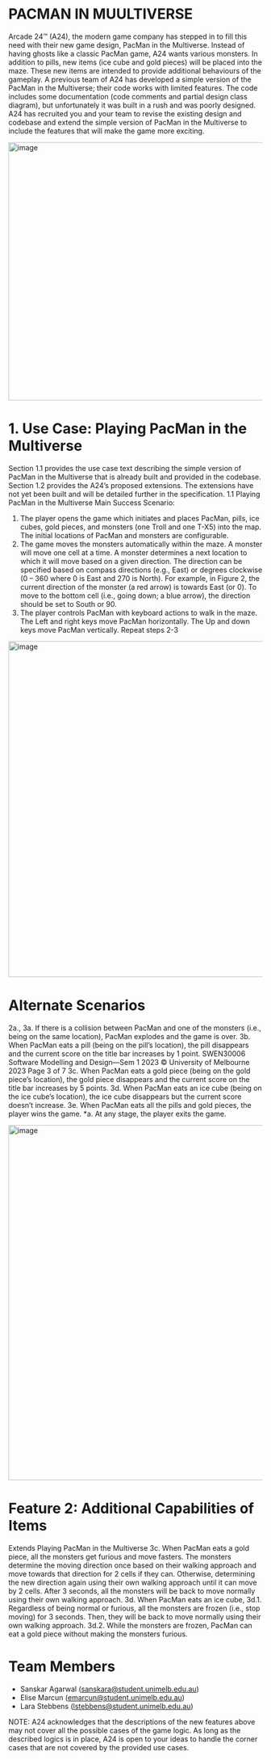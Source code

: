 # PACMAN IN MUULTIVERSE

Arcade 24™ (A24), the modern game company has stepped in to fill this need with their new game
design, PacMan in the Multiverse. Instead of having ghosts like a classic PacMan game, A24 wants
various monsters. In addition to pills, new items (ice cube and gold pieces) will be placed into the maze.
These new items are intended to provide additional behaviours of the gameplay. A previous team of A24
has developed a simple version of the PacMan in the Multiverse; their code works with limited features.
The code includes some documentation (code comments and partial design class diagram), but
unfortunately it was built in a rush and was poorly designed. A24 has recruited you and your team to
revise the existing design and codebase and extend the simple version of PacMan in the Multiverse to
include the features that will make the game more exciting.

<img width="511" alt="image" src="https://github.com/Sanskar-Agarwal/PacMan-In-Multiverse/assets/86827884/d30a9b3b-99a7-43b2-a379-1ff59ea8c5d4">

# 1. Use Case: Playing PacMan in the Multiverse
Section 1.1 provides the use case text describing the simple version of PacMan in the Multiverse that is
already built and provided in the codebase. Section 1.2 provides the A24’s proposed extensions. The
extensions have not yet been built and will be detailed further in the specification.
1.1 Playing PacMan in the Multiverse
Main Success Scenario:
1. The player opens the game which initiates and places PacMan, pills, ice cubes, gold pieces, and
monsters (one Troll and one T-X5) into the map. The initial locations of PacMan and monsters are
configurable.
2. The game moves the monsters automatically within the maze. A monster will move one cell at a
time. A monster determines a next location to which it will move based on a given direction. The
direction can be specified based on compass directions (e.g., East) or degrees clockwise (0 – 360
where 0 is East and 270 is North). For example, in Figure 2, the current direction of the monster (a
red arrow) is towards East (or 0). To move to the bottom cell (i.e., going down; a blue arrow), the
direction should be set to South or 90.
3. The player controls PacMan with keyboard actions to walk in the maze. The Left and right keys move
PacMan horizontally. The Up and down keys move PacMan vertically.
Repeat steps 2-3

<img width="665" alt="image" src="https://github.com/Sanskar-Agarwal/PacMan-In-Multiverse/assets/86827884/1ead34a1-aae8-41bc-80cc-0340d90197ff">

# Alternate Scenarios
2a., 3a. If there is a collision between PacMan and one of the monsters (i.e., being on the same
location), PacMan explodes and the game is over.
3b. When PacMan eats a pill (being on the pill’s location), the pill disappears and the current score on
the title bar increases by 1 point.
SWEN30006 Software Modelling and Design—Sem 1 2023 © University of Melbourne 2023
Page 3 of 7
3c. When PacMan eats a gold piece (being on the gold piece’s location), the gold piece disappears and
the current score on the title bar increases by 5 points.
3d. When PacMan eats an ice cube (being on the ice cube’s location), the ice cube disappears but the
current score doesn’t increase.
3e. When PacMan eats all the pills and gold pieces, the player wins the game.
*a. At any stage, the player exits the game.

<img width="703" alt="image" src="https://github.com/Sanskar-Agarwal/PacMan-In-Multiverse/assets/86827884/0f9fd38a-d775-4df6-a176-ee21bd8a0f5b">

# Feature 2: Additional Capabilities of Items
Extends Playing PacMan in the Multiverse
3c. When PacMan eats a gold piece, all the monsters get furious and move fasters. The monsters
determine the moving direction once based on their walking approach and move towards that
direction for 2 cells if they can. Otherwise, determining the new direction again using their own
walking approach until it can move by 2 cells. After 3 seconds, all the monsters will be back to move
normally using their own walking approach.
3d. When PacMan eats an ice cube,
3d.1. Regardless of being normal or furious, all the monsters are frozen (i.e., stop moving) for 3
seconds. Then, they will be back to move normally using their own walking approach.
3d.2. While the monsters are frozen, PacMan can eat a gold piece without making the monsters
furious.

# Team Members
- Sanskar Agarwal (<sanskara@student.unimelb.edu.au>)
- Elise Marcun (<emarcun@student.unimelb.edu.au>)
- Lara Stebbens (<lstebbens@student.unimelb.edu.au>)

NOTE: A24 acknowledges that the descriptions of the new features above may not cover all the possible
cases of the game logic. As long as the described logics is in place, A24 is open to your ideas to handle
the corner cases that are not covered by the provided use cases.


